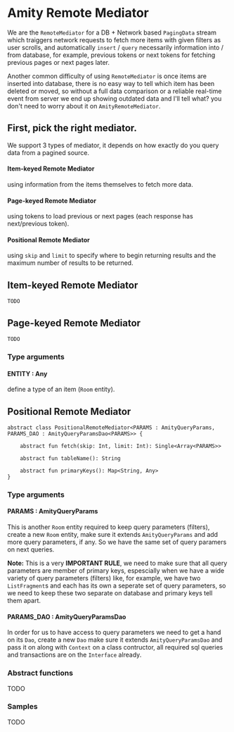 # Amity Remote Mediator

We are the `RemoteMediator` for a DB + Network based `PagingData` stream which traiggers network requests to fetch more items with given filters as user scrolls, and automatically `insert` / `query` necessarily information into / from database, for example, previous tokens or next tokens for fetching previous pages or next pages later.

Another common difficulty of using `RemoteMediator` is once items are inserted into database, there is no easy way to tell which item has been deleted or moved, so without a full data comparison or a reliable real-time event from server we end up showing outdated data and I'll tell what? you don't need to worry about it on `AmityRemoteMediator`.

## First, pick the right mediator.

We support 3 types of mediator, it depends on how exactly do you query data from a pagined source.

#### Item-keyed Remote Mediator

using information from the items themselves to fetch more data.

#### Page-keyed Remote Mediator

using tokens to load previous or next pages (each response has next/previous token).

#### Positional Remote Mediator

using `skip` and `limit` to specify where to begin returning results and the maximum number of results to be returned.

## Item-keyed Remote Mediator

```text
TODO
```

## Page-keyed Remote Mediator

```text
TODO
```

### Type arguments

#### ENTITY : Any

define a type of an item (`Room` entity).

## Positional Remote Mediator

```text
abstract class PositionalRemoteMediator<PARAMS : AmityQueryParams, PARAMS_DAO : AmityQueryParamsDao<PARAMS>> {

    abstract fun fetch(skip: Int, limit: Int): Single<Array<PARAMS>>    

    abstract fun tableName(): String
    
    abstract fun primaryKeys(): Map<String, Any>
}
```

### Type arguments

#### PARAMS : AmityQueryParams

This is another `Room` entity required to keep query parameters (filters), create a new `Room` entity, make sure it extends `AmityQueryParams` and add more query parameters, if any. So we have the same set of query paramers on next queries.

**Note:** This is a very **IMPORTANT RULE**, we need to make sure that all query parameters are member of primary keys, espescially when we have a wide variety of query parameters (filters) like, for example, we have two `ListFragment`s and each has its own a seperate set of query parameters, so we need to keep these two separate on database and primary keys tell them apart.

#### PARAMS_DAO : AmityQueryParamsDao<PARAMS>
    
In order for us to have access to query parameters we need to get a hand on its `Dao`, create a new `Dao` make sure it extends `AmityQueryParamsDao` and pass it on along with `Context` on a class contructor, all required sql queries and transactions are on the `Interface` already.
    
### Abstract functions
    
TODO
   
### Samples

TODO
